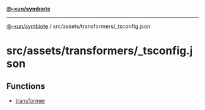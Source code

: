 [**@-xun/symbiote**](../../../../README.md)

***

[@-xun/symbiote](../../../../README.md) / src/assets/transformers/\_tsconfig.json

# src/assets/transformers/\_tsconfig.json

## Functions

- [transformer](functions/transformer.md)
